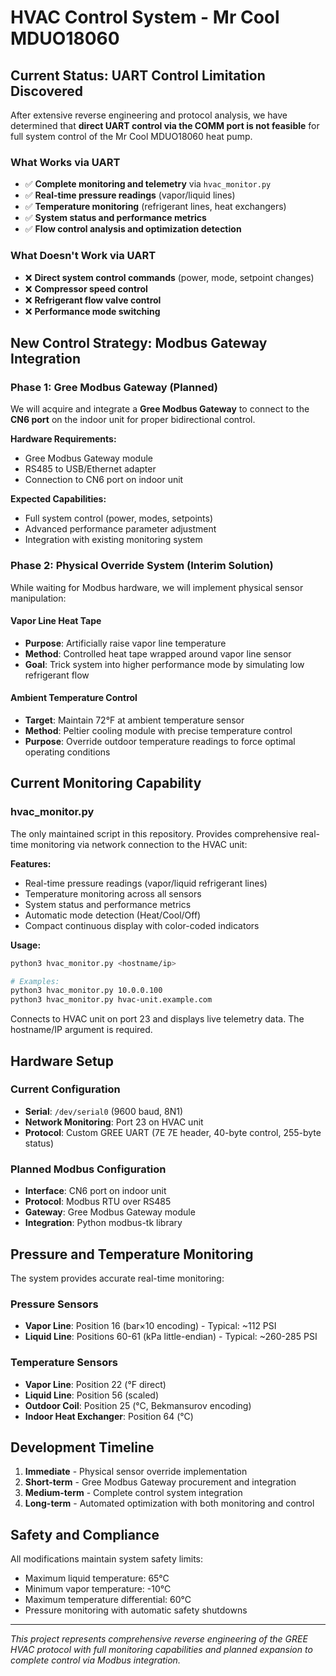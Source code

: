 # HVAC Control System - Mr Cool MDUO18060

## Current Status: UART Control Limitation Discovered

After extensive reverse engineering and protocol analysis, we have determined that **direct UART control via the COMM port is not feasible** for full system control of the Mr Cool MDUO18060 heat pump.

### What Works via UART
- ✅ **Complete monitoring and telemetry** via `hvac_monitor.py`
- ✅ **Real-time pressure readings** (vapor/liquid lines)
- ✅ **Temperature monitoring** (refrigerant lines, heat exchangers)
- ✅ **System status and performance metrics**
- ✅ **Flow control analysis and optimization detection**

### What Doesn't Work via UART
- ❌ **Direct system control commands** (power, mode, setpoint changes)
- ❌ **Compressor speed control**
- ❌ **Refrigerant flow valve control**
- ❌ **Performance mode switching**

## New Control Strategy: Modbus Gateway Integration

### Phase 1: Gree Modbus Gateway (Planned)
We will acquire and integrate a **Gree Modbus Gateway** to connect to the **CN6 port** on the indoor unit for proper bidirectional control.

**Hardware Requirements:**
- Gree Modbus Gateway module
- RS485 to USB/Ethernet adapter
- Connection to CN6 port on indoor unit

**Expected Capabilities:**
- Full system control (power, modes, setpoints)
- Advanced performance parameter adjustment
- Integration with existing monitoring system

### Phase 2: Physical Override System (Interim Solution)

While waiting for Modbus hardware, we will implement physical sensor manipulation:

#### Vapor Line Heat Tape
- **Purpose**: Artificially raise vapor line temperature
- **Method**: Controlled heat tape wrapped around vapor line sensor
- **Goal**: Trick system into higher performance mode by simulating low refrigerant flow

#### Ambient Temperature Control
- **Target**: Maintain 72°F at ambient temperature sensor
- **Method**: Peltier cooling module with precise temperature control
- **Purpose**: Override outdoor temperature readings to force optimal operating conditions

## Current Monitoring Capability

### hvac_monitor.py
The only maintained script in this repository. Provides comprehensive real-time monitoring via network connection to the HVAC unit:

**Features:**
- Real-time pressure readings (vapor/liquid refrigerant lines)
- Temperature monitoring across all sensors
- System status and performance metrics
- Automatic mode detection (Heat/Cool/Off)
- Compact continuous display with color-coded indicators

**Usage:**
```bash
python3 hvac_monitor.py <hostname/ip>

# Examples:
python3 hvac_monitor.py 10.0.0.100
python3 hvac_monitor.py hvac-unit.example.com
```

Connects to HVAC unit on port 23 and displays live telemetry data. The hostname/IP argument is required.

## Hardware Setup

### Current Configuration
- **Serial**: `/dev/serial0` (9600 baud, 8N1)
- **Network Monitoring**: Port 23 on HVAC unit
- **Protocol**: Custom GREE UART (7E 7E header, 40-byte control, 255-byte status)

### Planned Modbus Configuration
- **Interface**: CN6 port on indoor unit
- **Protocol**: Modbus RTU over RS485
- **Gateway**: Gree Modbus Gateway module
- **Integration**: Python modbus-tk library

## Pressure and Temperature Monitoring

The system provides accurate real-time monitoring:

### Pressure Sensors
- **Vapor Line**: Position 16 (bar×10 encoding) - Typical: ~112 PSI
- **Liquid Line**: Positions 60-61 (kPa little-endian) - Typical: ~260-285 PSI

### Temperature Sensors
- **Vapor Line**: Position 22 (°F direct)
- **Liquid Line**: Position 56 (scaled)
- **Outdoor Coil**: Position 25 (°C, Bekmansurov encoding)
- **Indoor Heat Exchanger**: Position 64 (°C)

## Development Timeline

1. **Immediate** - Physical sensor override implementation
2. **Short-term** - Gree Modbus Gateway procurement and integration
3. **Medium-term** - Complete control system integration
4. **Long-term** - Automated optimization with both monitoring and control

## Safety and Compliance

All modifications maintain system safety limits:
- Maximum liquid temperature: 65°C
- Minimum vapor temperature: -10°C
- Maximum temperature differential: 60°C
- Pressure monitoring with automatic safety shutdowns

---

*This project represents comprehensive reverse engineering of the GREE HVAC protocol with full monitoring capabilities and planned expansion to complete control via Modbus integration.*